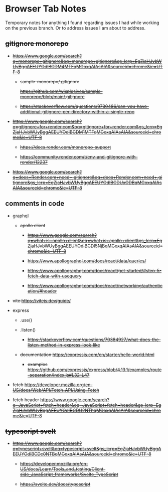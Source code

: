 # Browser Tab Notes

Temporary notes for anything I found regarding issues I had while working on the previous branch. Or to address issues I am about to address.

## ~~gitignore monorepo~~

- ~~https://www.google.com/search?q=monorepo+gitignore&oq=monorepo+gitignore&gs_lcrp=EgZjaHJvbWUyBggAEEUYOdIBCDM4MTFqMGoxqAIAsAIA&sourceid=chrome&ie=UTF-8~~

  - ~~sample-monorepo/.gitignore~~

    ~~https://github.com/wixplosives/sample-monorepo/blob/main/.gitignore~~

  - ~~https://stackoverflow.com/questions/9730486/can-you-have-additional-gitignore-per-directory-within-a-single-repo~~

- ~~https://www.google.com/search?q=gitignore+for+render.com&oq=gitignore+for+render.com&gs_lcrp=EgZjaHJvbWUyBggAEEUYOdIBCDM1MTFqMGoxqAIAsAIA&sourceid=chrome&ie=UTF-8~~

  - ~~https://docs.render.com/monorepo-support~~

  - ~~https://community.render.com/t/env-and-gitignore-with-render/12237~~

- ~~https://www.google.com/search?q=does+Render.com+need+.gitignore&oq=does+Render.com+need+.gitignore&gs_lcrp=EgZjaHJvbWUyBggAEEUYOdIBCDUxODBqMGoxqAIAsAIA&sourceid=chrome&ie=UTF-8~~

## comments in code

- graphql

  - ~~apollo client~~

    - ~~https://www.google.com/search?q=what+is+apollo+client&oq=what+is+apollo+client&gs_lcrp=EgZjaHJvbWUyBggAEEUYOdIBCDI5NjBqMGoxqAIAsAIA&sourceid=chrome&ie=UTF-8~~

    - ~~https://www.apollographql.com/docs/react/data/queries/~~

    - ~~https://www.apollographql.com/docs/react/get-started/#step-5-fetch-data-with-usequery~~

    - ~~https://www.apollographql.com/docs/react/networking/authentication/#header~~

- ~~vite https://vitejs.dev/guide/~~

- express

  - .use()

  - .listen()

    - ~~https://stackoverflow.com/questions/70384927/what-does-the-listen-method-in-express-look-like~~

  - ~~documentation https://expressjs.com/en/starter/hello-world.html~~

    - ~~examples https://github.com/expressjs/express/blob/4.13.1/examples/route-separation/index.js#L32-L47~~

- ~~fetch https://developer.mozilla.org/en-US/docs/Web/API/Fetch_API/Using_Fetch~~

- ~~fetch header https://www.google.com/search?q=JavaScript+fetch+header&oq=JavaScript+fetch+header&gs_lcrp=EgZjaHJvbWUyBggAEEUYOdIBCDU2NThqMGoxqAIAsAIA&sourceid=chrome&ie=UTF-8~~

## ~~typescript svelt~~

- ~~https://www.google.com/search?q=typescript+svelt&oq=typescript+svelt&gs_lcrp=EgZjaHJvbWUyBggAEEUYOdIBCDc0NTBqMGoxqAIAsAIA&sourceid=chrome&ie=UTF-8~~

  - ~~https://developer.mozilla.org/en-US/docs/Learn/Tools_and_testing/Client-side_JavaScript_frameworks/Svelte_TypeScript~~

  - ~~https://svelte.dev/docs/typescript~~
